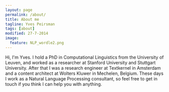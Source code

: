 ```yaml
---
layout: page
permalink: /about/
title: About me
tagline: Yves Peirsman
tags: [about]
modified: 27-7-2014
image:
  feature: NLP_wordle2.png
---
```


Hi, I'm Yves. I hold a PhD in Computational Linguistics from the University of Leuven, 
and worked as a researcher at Stanford University and Stuttgart University. 
After that I was a research engineer at Textkernel in Amsterdam and a content architect at Wolters Kluwer in 
Mechelen, Belgium. These days I work as a Natural Language Processing consultant, so feel free
to get in touch if you think I can help you with anything. 

